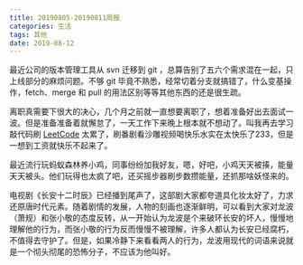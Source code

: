 ```yaml
---
title: 20190805-20190811周报
categories: 生活
tags: 其他
date: 2019-08-12
---
```


最近公司的版本管理工具从 svn 迁移到 git ，总算告别了五六个需求混在一起，只上线部分的麻烦问题。不够 git 毕竟不熟悉，经常切着分支就搞错了，什么变基操作，fetch、merge 和 pull 的用法区别等等其他东西的还是很生疏。

离职真需要下很大的决心，几个月之前就一直想要离职了，想着准备好出去面试一波。但是准备准备着就懈怠了，一天工作下来晚上根本就不想动了。叫我再去学习敲代码刷 [LeetCode](https://leetcode.com/) 太累了，刷番剧看沙雕视频喝快乐水实在太快乐了233，但是一想到工资就快乐不起来了。

最近流行玩蚂蚁森林养小鸡，同事纷纷加我好友，嗯，好吧，小鸡天天被揍，能量天天被头。他们玩得也太疯了吧，还买摇步器刷步数攒能量，还抓那啥妖怪来的。

电视剧《长安十二时辰》已经播到尾声了，这部剧大家都夸道具化妆太好了，力求还原唐时代元素。随着剧情的发展，人物的刻画也逐渐鲜明，可以看到大家对龙波（萧规）和张小敬的态度反转，从一开始认为龙波是个来破环长安的坏人，慢慢地理解他的行为，而张小敬的行为反而慢慢不被理解，许多人都认为长安已经腐朽，不值得去守护了。但是，如果冷静下来看看两人的行为，龙波用现代的词语来说就是一个彻头彻尾的恐怖分子，不应该为他叫好。